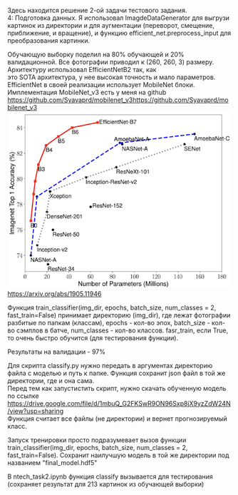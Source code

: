 Здесь находится решение 2-ой задачи тестового задания. <br/>
4: Подготовка данных. Я использовал ImagdeDataGenerator для выгрузи картинок из директории и для аугментации (переворот, смещение, приближение, и вращение), и функцию efficient_net.preprocess_input для преобразования картинки. <br/>

Обучающую выборку поделил на 80% обучающей и 20% валидационной. Все фотографии приводил к (260, 260, 3) размеру. Архитектуру использовал EfficientNetB2 так, как <br/>
это SOTA архитектура, у нее высокая точность и мало параметров. EfficientNet в своей реализации использует MobileNet блоки. Имплементация MobileNet_v3 есть у меня  на github https://github.com/Syavaprd/mobilenet_v3https://github.com/Syavaprd/mobilenet_v3<br/>
![alt text](https://github.com/Syavaprd/NTech_Test/blob/master/Task%202/ntech_image.png) <br/>
https://arxiv.org/abs/1905.11946  <br/>

Функция train_classifier(img_dir, epochs, batch_size, num_classes = 2, fast_train=False) принимает директорию (img_dir), где лежат фотографии разбитые по папкам (классам), epochs - кол-во эпох, batch_size - кол-во сэмплов в батче, num_classes - кол-во классов. fasr_train, если True, то очень быстро обучится (для тестирования функции). <br/>

Результаты на валидации - 97% <br/>

Для скрипта classify.py нужно передать в аргументах директорию файла с моделью и путь к папке. Функция сохранит json файл в той же директории, где и она сама. <br/>
Перед тем как запустистить скрипт, нужно скачать обученную модель по ссылке https://drive.google.com/file/d/1mbuQ_G2FKSwR9ON96Sxp8jX9yzZdW24N/view?usp=sharing <br/>
Функция считает все файлы (не директории) и вернет прогнозируемый класс. <br/>

Запуск тренировки просто подразумевает вызов функции train_classifier(img_dir, epochs, batch_size, num_classes = 2, fast_train=False). Сохранит наилучшую модель в той же директории под названием "final_model.hdf5" <br/>

В ntech_task2.ipynb функция classify вызывается для тестирования (сохраняет результат для 213 картинок из обучающей выборки)

